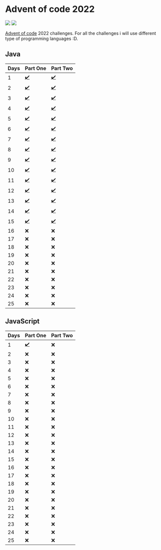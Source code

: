 # Advent of code 2022

![](https://progress-bar.dev/13?title=completed) 	![](https://img.shields.io/badge/Made%20With-Java-orange)

[Advent of code](https://adventofcode.com) 2022 challenges.
For all the challenges i will use different type of programming languages :D. 

## Java

| Days | Part One | Part Two |
|------|----------|----------|
| 1 | <a href="Java/Day1/src/PuzzlePartOne.java">:heavy_check_mark:</a> | <a href="Java/Day1/src/PuzzlePartTwo.java">:heavy_check_mark:</a> |
| 2 | <a href="Java/Day2/src/PuzzlePartOne.java">:heavy_check_mark:</a> | <a href="Java/Day2/src/PuzzlePartTwo.java">:heavy_check_mark:</a> |
| 3 | <a href="Java/Day3/src/PuzzlePartOne.java">:heavy_check_mark:</a> | <a href="Java/Day3/src/PuzzlePartTwo.java">:heavy_check_mark:</a> |
| 4 | <a href="Java/Day4/src/PuzzlePartOne.java">:heavy_check_mark:</a> | <a href="Java/Day4/src/PuzzlePartTwo.java">:heavy_check_mark:</a> |
| 5 | <a href="Java/Day5/src/PuzzlePartOne.java">:heavy_check_mark:</a> | <a href="Java/Day5/src/PuzzlePartTwo.java">:heavy_check_mark:</a> |
| 6 | <a href="Java/Day6/src/PuzzlePartOne.java">:heavy_check_mark:</a> | <a href="Java/Day6/src/PuzzlePartTwo.java">:heavy_check_mark:</a> |
| 7 | <a href="Java/Day7/src/PuzzlePartOne.java">:heavy_check_mark:</a> | <a href="Java/Day7/src/PuzzlePartTwo.java">:heavy_check_mark:</a> |
| 8 | <a href="Java/Day8/src/PuzzlePartOne.java">:heavy_check_mark:</a> | <a href="Java/Day8/src/PuzzlePartTwo.java">:heavy_check_mark:</a> |
| 9 | <a href="Java/Day9/src/PuzzlePartOne.java">:heavy_check_mark:</a> | <a href="Java/Day9/src/PuzzlePartTwo.java">:heavy_check_mark:</a> |
| 10 | <a href="Java/Day10/src/PuzzlePartOne.java">:heavy_check_mark:</a> | <a href="Java/Day10/src/PuzzlePartTwo.java">:heavy_check_mark:</a> |
| 11 | <a href="Java/Day11/src/PuzzlePartOne.java">:heavy_check_mark:</a> | <a href="Java/Day11/src/PuzzlePartTwo.java">:heavy_check_mark:</a> |
| 12 | <a href="Java/Day12/src/PuzzlePartOne.java">:heavy_check_mark:</a> | <a href="Java/Day12/src/PuzzlePartTwo.java">:heavy_check_mark:</a> |
| 13 | <a href="Java/Day13/src/PuzzlePartOne.java">:heavy_check_mark:</a> | <a href="Java/Day13/src/PuzzlePartTwo.java">:heavy_check_mark:</a> |
| 14 | <a href="Java/Day14/src/PuzzlePartOne.java">:heavy_check_mark:</a> | <a href="Java/Day14/src/PuzzlePartTwo.java">:heavy_check_mark:</a> |
| 15 | <a href="Java/Day15/src/PuzzlePartOne.java">:heavy_check_mark:</a> | <a href="Java/Day15/src/PuzzlePartTwo.java">:heavy_check_mark:</a> |
| 16 | ❌ | ❌ |
| 17 | ❌ | ❌ |
| 18 | ❌ | ❌ |
| 19 | ❌ | ❌ |
| 20 | ❌ | ❌ |
| 21 | ❌ | ❌ |
| 22 | ❌ | ❌ |
| 23 | ❌ | ❌ |
| 24 | ❌ | ❌ |
| 25 | ❌ | ❌ |

## JavaScript

| Days | Part One | Part Two |
|------|----------|----------|
| 1 | <a href="Js/Day1/app.js">:heavy_check_mark:</a> | ❌ |
| 2 | ❌ | ❌ |
| 3 | ❌ | ❌ |
| 4 | ❌ | ❌ |
| 5 | ❌ | ❌ |
| 6 | ❌ | ❌ |
| 7 | ❌ | ❌ |
| 8 | ❌ | ❌ |
| 9 | ❌ | ❌ |
| 10 | ❌ | ❌ |
| 11 | ❌ | ❌ |
| 12 | ❌ | ❌ |
| 13 | ❌ | ❌ |
| 14 | ❌ | ❌ |
| 15 | ❌ | ❌ |
| 16 | ❌ | ❌ |
| 17 | ❌ | ❌ |
| 18 | ❌ | ❌ |
| 19 | ❌ | ❌ |
| 20 | ❌ | ❌ |
| 21 | ❌ | ❌ |
| 22 | ❌ | ❌ |
| 23 | ❌ | ❌ |
| 24 | ❌ | ❌ |
| 25 | ❌ | ❌ |

